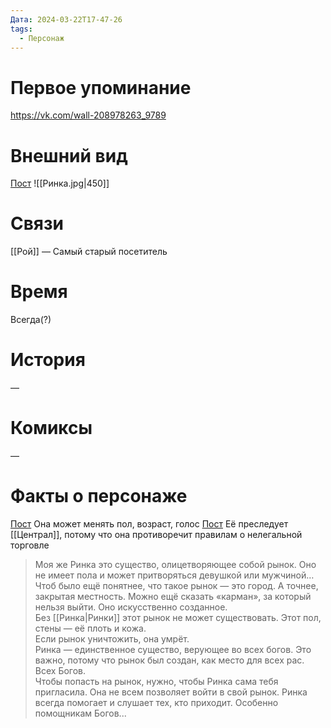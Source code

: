 ```yaml
---
Дата: 2024-03-22T17-47-26
tags:
  - Персонаж
---
```

# Первое упоминание
https://vk.com/wall-208978263_9789
# Внешний вид
[Пост](https://vk.com/wall-208978263_19715)
![[Ринка.jpg|450]]
# Связи
[[Рой]] — Самый старый посетитель
# Время
Всегда(?)
# История
—
# Комиксы
—
# Факты о персонаже
[Пост](https://vk.com/wall-208978263_19715)
Она может менять пол, возраст, голос
[Пост](https://vk.com/wall-208978263_19722)
Её преследует [[Централ]], потому что она противоречит правилам о нелегальной торговле
> Моя же Ринка это существо, олицетворяющее собой рынок. Оно не имеет пола и может притворяться девушкой или мужчиной…
>Чтоб было ещё понятнее, что такое рынок — это город. А точнее, закрытая местность. Можно ещё сказать «карман», за который нельзя выйти. Оно искусственно созданное.  
>Без [[Ринка|Ринки]] этот рынок не может существовать. Этот пол, стены — её плоть и кожа.  
>Если рынок уничтожить, она умрёт.  
>Ринка — единственное существо, верующее во всех богов. Это важно, потому что рынок был создан, как место для всех рас. Всех Богов.   
>Чтобы попасть на рынок, нужно, чтобы Ринка сама тебя пригласила. Она не всем позволяет войти в свой рынок.
>Ринка всегда помогает и слушает тех, кто приходит. Особенно помощникам Богов...  
